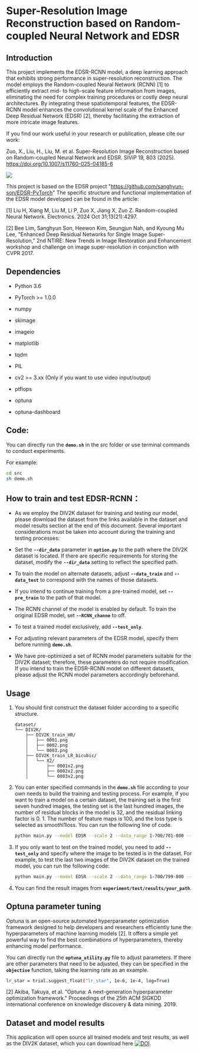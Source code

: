 # Super-Resolution Image Reconstruction based on Random-coupled Neural Network and EDSR

## Introduction

This project implements the EDSR-RCNN model, a deep learning approach that exhibits strong performance in super-resolution reconstruction. The model employs the Random-coupled Neural Network (RCNN) [1] to efficiently extract mid- to high-scale feature information from images, eliminating the need for complex training procedures or costly deep neural architectures. By integrating these spatiotemporal features, the EDSR-RCNN model enhances the convolutional kernel scale of the Enhanced Deep Residual Network (EDSR) [2], thereby facilitating the extraction of more intricate image features.

If you find our work useful in your research or publication, please cite our work:

Zuo, X., Liu, H., Liu, M. et al. Super-Resolution Image Reconstruction based on Random-coupled Neural Network and EDSR. SIViP 19, 803 (2025). https://doi.org/10.1007/s11760-025-04185-6

![](./README.png)


This project is based on the EDSR project "https://github.com/sanghyun-son/EDSR-PyTorch" The specific structure and functional implementation of the EDSR model developed can be found in the article:

[1] Liu H, Xiang M, Liu M, Li P, Zuo X, Jiang X, Zuo Z. Random-coupled Neural Network. Electronics. 2024 Oct 31;13(21):4297.

[2] Bee Lim,  Sanghyun Son, Heewon Kim, Seungjun Nah, and Kyoung Mu Lee,  "Enhanced Deep Residual Networks for Single Image Super-Resolution," 2nd NTIRE: New Trends in Image Restoration and Enhancement workshop and challenge on image super-resolution in conjunction with CVPR 2017. 

## Dependencies
* Python 3.6

* PyTorch >= 1.0.0

* numpy

* skimage

* imageio

* matplotlib

* tqdm

* PIL

* cv2 >= 3.xx (Only if you want to use video input/output)

* ptflops

* optuna

* optuna-dashboard

## Code:
   You can directly run the **`demo.sh`** in the src folder or use terminal commands to conduct experiments.
   
   For example:

   ```bash
   cd src       
   sh demo.sh
   ```

## How to train and test EDSR-RCNN： 

* As we employ the DIV2K dataset for training and testing our model, please download the dataset from the links available in the dataset and model results section at the end of this document. Several important considerations must be taken into account during the training and testing processes:

* Set the **`--dir_data`** parameter in **`option.py`** to the path where the DIV2K dataset is located. If there are specific requirements for storing the dataset, modify the **`--dir_data`** setting to reflect the specified path.

* To train the model on alternate datasets, adjust **`--data_train`** and **`--data_test`** to correspond with the names of those datasets.

* If you intend to continue training from a pre-trained model, set **`--pre_train`** to the path of that model.

* The RCNN channel of the model is enabled by default. To train the original EDSR model, set **`--RCNN_channe`** to off.

* To test a trained model exclusively, add **`--test_only`**.

* For adjusting relevant parameters of the EDSR model, specify them before running **`demo.sh`**.

* We have pre-optimized a set of RCNN model parameters suitable for the DIV2K dataset; therefore, these parameters do not require modification. If you intend to train the EDSR-RCNN model on different datasets, please adjust the RCNN model parameters accordingly beforehand.
## Usage
1. You should first construct the dataset folder according to a specific structure.
   ```
   dataset/
   └── DIV2K/
       ├── DIV2K_train_HR/
       │   ├── 0001.png
       │   ├── 0002.png
       │   └── 0003.png
       ├── DIV2K_train_LR_bicubic/
       │   └── X2/
       │       ├── 0001x2.png
       │       ├── 0002x2.png
       │       └── 0003x2.png
   ```

2. You can enter specified commands in the **`demo.sh`** file according to your own needs to build the training and testing process.
   For example, if you want to train a model on a certain dataset, the training set is the first seven hundred images, the testing set is the last hundred images, the number of residual blocks in the model is 32, and the residual linking factor is 0. 1. The number of feature maps is 100, and the loss type is selected as smoothl1loss. You can run the following line of code.
   ```bash
   python main.py --model EDSR --scale 2 --data_range 1-700/701-800 --save your_path --n_colors 1 --n_resblocks 32 --res_scale 0.1  --loss 1*SmoothL1Loss --reset --n_feats 100
   ```
   
3. If you only want to test on the trained model, you need to add **`-- test_only`** and specify where the image to be tested is in the dataset. For example, to test the last two images of the DIV2K dataset on the trained model, you can run the following code:
   ```bash
   python main.py --model EDSR --scale 2 --data_range 1-700/799-800 --save your_path --n_colors 1 --n_resblocks 32 --res_scale 0.1  --loss 1*SmoothL1Loss --reset --n_feats 100 --test_only --pre_train 'your_model_path'
   ``` 
5. You can find the result images from **`experiment/test/results/your_path`**.
## Optuna parameter tuning
Optuna is an open-source automated hyperparameter optimization framework designed to help developers and researchers efficiently tune the hyperparameters of machine learning models [2]. It offers a simple yet powerful way to find the best combinations of hyperparameters, thereby enhancing model performance.

You can directly run the **`optuna_utility.py`** file to adjust parameters. If there are other parameters that need to be adjusted, they can be specified in the **`objective`** function, taking the learning rate as an example.
   ```bash
   lr_star = trial.suggest_float("lr_star", 1e-6, 1e-4, log=True)
   ```

[2] Akiba, Takuya, et al. "Optuna: A next-generation hyperparameter optimization framework." Proceedings of the 25th ACM SIGKDD international conference on knowledge discovery & data mining. 2019.

## Dataset and model results

This application will open source all trained models and test results, as well as the DIV2K dataset, which you can download here [![DOI](https://zenodo.org/badge/DOI/10.5281/zenodo.13340844.svg)](https://doi.org/10.5281/zenodo.13340844).
